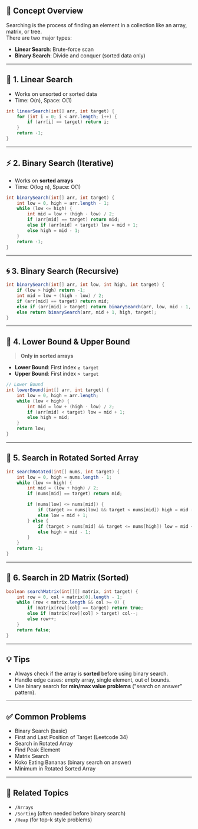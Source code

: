 ## 📘 Concept Overview

Searching is the process of finding an element in a collection like an array, matrix, or tree.  
There are two major types:
- **Linear Search**: Brute-force scan
- **Binary Search**: Divide and conquer (sorted data only)

---

## 🧠 1. Linear Search

- Works on unsorted or sorted data
- Time: O(n), Space: O(1)

```java
int linearSearch(int[] arr, int target) {
    for (int i = 0; i < arr.length; i++) {
        if (arr[i] == target) return i;
    }
    return -1;
}
```

---

## ⚡ 2. Binary Search (Iterative)

- Works on **sorted arrays**
- Time: O(log n), Space: O(1)

```java
int binarySearch(int[] arr, int target) {
    int low = 0, high = arr.length - 1;
    while (low <= high) {
        int mid = low + (high - low) / 2;
        if (arr[mid] == target) return mid;
        else if (arr[mid] < target) low = mid + 1;
        else high = mid - 1;
    }
    return -1;
}
```

---

## 🌀 3. Binary Search (Recursive)

```java
int binarySearch(int[] arr, int low, int high, int target) {
    if (low > high) return -1;
    int mid = low + (high - low) / 2;
    if (arr[mid] == target) return mid;
    else if (arr[mid] > target) return binarySearch(arr, low, mid - 1, target);
    else return binarySearch(arr, mid + 1, high, target);
}
```

---

## 🎯 4. Lower Bound & Upper Bound

> **Only in sorted arrays**

- **Lower Bound**: First index `≥ target`
- **Upper Bound**: First index `> target`

```java
// Lower Bound
int lowerBound(int[] arr, int target) {
    int low = 0, high = arr.length;
    while (low < high) {
        int mid = low + (high - low) / 2;
        if (arr[mid] < target) low = mid + 1;
        else high = mid;
    }
    return low;
}
```

---

## 🧪 5. Search in Rotated Sorted Array

```java
int searchRotated(int[] nums, int target) {
    int low = 0, high = nums.length - 1;
    while (low <= high) {
        int mid = (low + high) / 2;
        if (nums[mid] == target) return mid;

        if (nums[low] <= nums[mid]) {
            if (target >= nums[low] && target < nums[mid]) high = mid - 1;
            else low = mid + 1;
        } else {
            if (target > nums[mid] && target <= nums[high]) low = mid + 1;
            else high = mid - 1;
        }
    }
    return -1;
}
```

---

## 🔲 6. Search in 2D Matrix (Sorted)

```java
boolean searchMatrix(int[][] matrix, int target) {
    int row = 0, col = matrix[0].length - 1;
    while (row < matrix.length && col >= 0) {
        if (matrix[row][col] == target) return true;
        else if (matrix[row][col] > target) col--;
        else row++;
    }
    return false;
}
```

---

## 💡 Tips

- Always check if the array is **sorted** before using binary search.
- Handle edge cases: empty array, single element, out of bounds.
- Use binary search for **min/max value problems** ("search on answer" pattern).

---

## ✅ Common Problems

- Binary Search (basic)
- First and Last Position of Target (Leetcode 34)
- Search in Rotated Array
- Find Peak Element
- Matrix Search
- Koko Eating Bananas (binary search on answer)
- Minimum in Rotated Sorted Array

---

## 🔗 Related Topics
- `/Arrays`
- `/Sorting` (often needed before binary search)
- `/Heap` (for top-k style problems)
